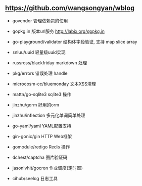 ## https://github.com/wangsongyan/wblog
* govendor 管理依赖包的使用

* gopkg.in 版本url服务 http://labix.org/gopkg.in

* go-playground/validator 结构体字段验证, 支持 map slice array

* snluu/uuid 轻量级uuid实现

* russross/blackfriday markdown 处理

* pkg/errors 错误处理 handle

* microcosm-cc/bluemonday 文本XSS清理

* mattn/go-sqlite3 sqlite3 操作

* jinzhu/gorm 好用的orm

* jinzhu/inflection 多元化单词简单处理 

* go-yaml/yaml YAML配置支持

* gin-gonic/gin HTTP Web框架

* gomodule/redigo Redis 操作

* dchest/captcha 图片验证码

* jasonlvhit/gocron 作业调度(定时器)

* cihub/seelog 日志工具
